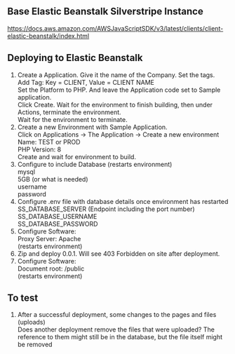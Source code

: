 ## Base Elastic Beanstalk Silverstripe Instance 
https://docs.aws.amazon.com/AWSJavaScriptSDK/v3/latest/clients/client-elastic-beanstalk/index.html  

## Deploying to Elastic Beanstalk ##
1. Create a Application. Give it the name of the Company. Set the tags.  
   Add Tag: Key = CLIENT, Value = CLIENT NAME  
   Set the Platform to PHP. And leave the Application code set to Sample application.  
   Click Create. Wait for the environment to finish building, then under Actions, terminate the environment.  
   Wait for the environment to terminate.  
2. Create a new Environment with Sample Application.  
   Click on Applications -> The Application -> Create a new environment  
   Name: TEST or PROD  
   PHP Version: 8  
   Create and wait for environment to build.  
3. Configure to include Database (restarts environment)  
   mysql  
   5GB (or what is needed)  
   username  
   password  
4. Configure .env file with database details once environment has restarted  
   SS_DATABASE_SERVER (Endpoint including the port number)  
   SS_DATABASE_USERNAME  
   SS_DATABASE_PASSWORD  
5. Configure Software:  
   Proxy Server: Apache  
   (restarts environment)  
5. Zip and deploy 0.0.1. Will see 403 Forbidden on site after deployment.  
7. Configure Software:  
   Document root: /public  
   (restarts environment)  
   
   
## To test  
1. After a successful deployment, some changes to the pages and files (uploads)  
   Does another deployment remove the files that were uploaded? 
   The reference to them might still be in the database, but the file itself might be removed